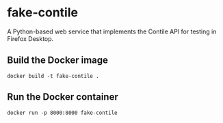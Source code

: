 # fake-contile

A Python-based web service that implements the Contile API for testing in
Firefox Desktop.

## Build the Docker image

```text
docker build -t fake-contile .
```

## Run the Docker container

```text
docker run -p 8000:8000 fake-contile
```

